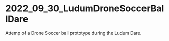 # 2022_09_30_LudumDroneSoccerBallDare
Attemp of a Drone Soccer ball prototype during the Ludum Dare. 
